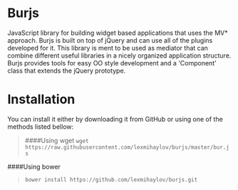Burjs
=======

JavaScript library for building widget based applications that uses the MV* 
approach. Burjs is built on top of jQuery and can use all of the plugins 
developed for it. This library is ment to be used as mediator that can combine 
different useful libraries in a nicely organized application structure. Burjs 
provides tools for easy OO style development and a 'Component' class that extends the jQuery prototype.

Installation
============

You can install it either by downloading it from GitHub or using one of the methods listed bellow:
>####Using wget
> `wget https://raw.githubusercontent.com/lexmihaylov/burjs/master/bur.js`

####Using bower
> `bower install https://github.com/lexmihaylov/burjs.git`
